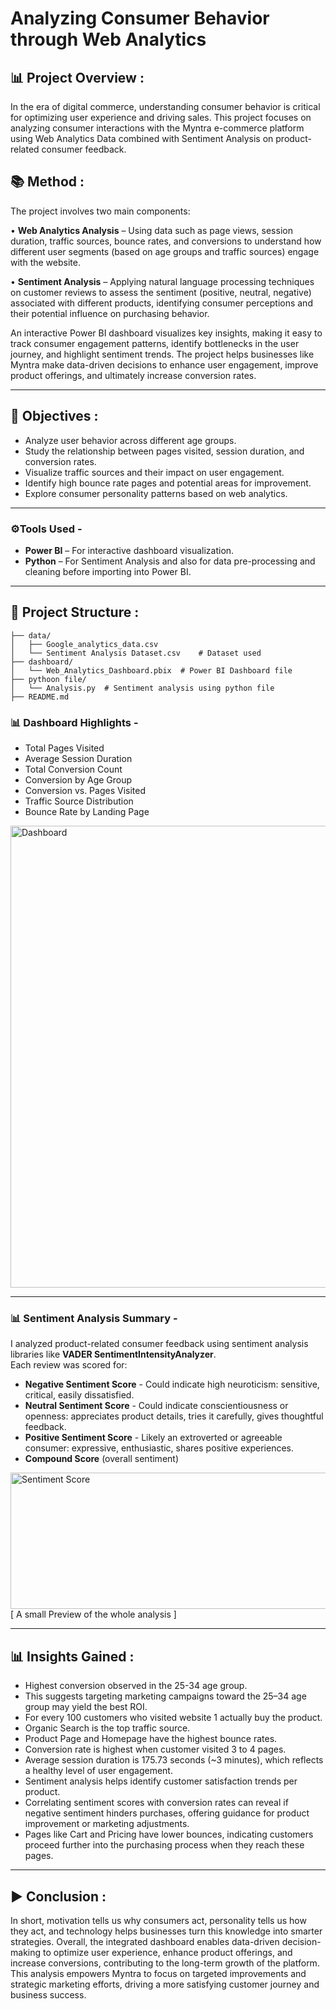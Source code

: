 # Analyzing Consumer Behavior through Web Analytics

## 📊 Project Overview :
In the era of digital commerce, understanding consumer behavior is critical for optimizing user experience and driving sales. This project focuses on analyzing consumer interactions with the Myntra e-commerce platform using Web Analytics Data combined with Sentiment Analysis on product-related consumer feedback.

## 📚 Method :
The project involves two main components:

• **Web Analytics Analysis** – Using data such as page views, session duration, traffic sources, bounce rates, and conversions to understand how different user segments (based on age groups and traffic sources) engage with the website.

• **Sentiment Analysis** – Applying natural language processing techniques on customer reviews to assess the sentiment (positive, neutral, negative) associated with different products, identifying consumer perceptions and their potential influence on purchasing behavior.

An interactive Power BI dashboard visualizes key insights, making it easy to track consumer engagement patterns, identify bottlenecks in the user journey, and highlight sentiment trends. The project helps businesses like Myntra make data-driven decisions to enhance user engagement, improve product offerings, and ultimately increase conversion rates.

---
## 🎯 Objectives :
- Analyze user behavior across different age groups.
- Study the relationship between pages visited, session duration, and conversion rates.
- Visualize traffic sources and their impact on user engagement.
- Identify high bounce rate pages and potential areas for improvement.
- Explore consumer personality patterns based on web analytics.

---
### ⚙️Tools Used -
- **Power BI** – For interactive dashboard visualization.
- **Python** – For Sentiment Analysis and also for data pre-processing and cleaning before importing into Power BI.
---

## 📁 Project Structure :

```
├── data/
│   ├── Google_analytics_data.csv
│   └── Sentiment Analysis Dataset.csv    # Dataset used
├── dashboard/
│   └── Web_Analytics_Dashboard.pbix  # Power BI Dashboard file
├── pythoon file/
│   └── Analysis.py  # Sentiment analysis using python file
├── README.md
```

### 📊 Dashboard Highlights -

- Total Pages Visited
- Average Session Duration
- Total Conversion Count
- Conversion by Age Group
- Conversion vs. Pages Visited
- Traffic Source Distribution
- Bounce Rate by Landing Page
  
<img width="1308" height="739" alt="Dashboard" src="https://github.com/user-attachments/assets/e1a1f6a6-307e-425a-805e-d04c62a482b2" />

---

### 📊 Sentiment Analysis Summary -
I analyzed product-related consumer feedback using sentiment analysis libraries like **VADER SentimentIntensityAnalyzer**.  
Each review was scored for:  
- **Negative Sentiment Score**   - Could indicate high neuroticism: sensitive, critical, easily dissatisfied.
- **Neutral Sentiment Score**    - Could indicate conscientiousness or openness: appreciates product details, tries it carefully, gives thoughtful feedback.
- **Positive Sentiment Score**   - Likely an extroverted or agreeable consumer: expressive, enthusiastic, shares positive experiences.
- **Compound Score** (overall sentiment)
  
<img width="696" height="218" alt="Sentiment Score" src="https://github.com/user-attachments/assets/6a67e49f-c2ed-418d-9779-8779df021a15" />
<br> [ A small Preview of the whole analysis ] 

---

## 📊 Insights Gained :

- Highest conversion observed in the 25-34 age group.
- This suggests targeting marketing campaigns toward the 25–34 age group may yield the best ROI.
- For every 100 customers who visited website 1 actually buy the product.
- Organic Search is the top traffic source.
- Product Page and Homepage have the highest bounce rates.
- Conversion rate is highest when customer visited 3 to 4 pages.
- Average session duration is 175.73 seconds (~3 minutes), which reflects a healthy level of user engagement.
- Sentiment analysis helps identify customer satisfaction trends per product.
- Correlating sentiment scores with conversion rates can reveal if negative sentiment hinders purchases, offering guidance for product improvement or marketing adjustments.
- Pages like Cart and Pricing have lower bounces, indicating customers proceed further into the purchasing process when they reach these pages.

---

## ► Conclusion :
In short, motivation tells us why consumers act, personality tells us how they act, and technology helps businesses turn this knowledge into smarter strategies.
Overall, the integrated dashboard enables data-driven decision-making to optimize user experience, enhance product offerings, and increase conversions, contributing to the long-term growth of the platform.
This analysis empowers Myntra to focus on targeted improvements and strategic marketing efforts, driving a more satisfying customer journey and business success.





